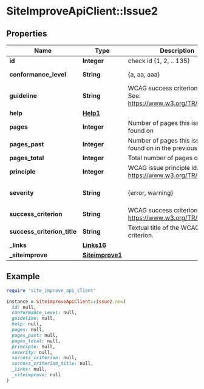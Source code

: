 # SiteImproveApiClient::Issue2

## Properties

| Name | Type | Description | Notes |
| ---- | ---- | ----------- | ----- |
| **id** | **Integer** | check id {1, 2, .. 135} |  |
| **conformance_level** | **String** | {a, aa, aaa} | [default to &#39;aaa&#39;] |
| **guideline** | **String** | WCAG success criterion superset. See: https://www.w3.org/TR/WCAG20/ | [optional] |
| **help** | [**Help1**](Help1.md) |  | [optional] |
| **pages** | **Integer** | Number of pages this issue is found on |  |
| **pages_past** | **Integer** | Number of pages this issue was found on in the previous period. |  |
| **pages_total** | **Integer** | Total number of pages on the site. |  |
| **principle** | **Integer** | WCAG issue principle id. See https://www.w3.org/TR/WCAG20/ |  |
| **severity** | **String** | {error, warning} | [default to &#39;review&#39;] |
| **success_criterion** | **String** | WCAG success criterion id. See https://www.w3.org/TR/WCAG20/ | [optional] |
| **success_criterion_title** | **String** | Textual title of the WCAG success criterion. | [optional] |
| **_links** | [**Links16**](Links16.md) |  | [optional] |
| **_siteimprove** | [**Siteimprove1**](Siteimprove1.md) |  | [optional] |

## Example

```ruby
require 'site_improve_api_client'

instance = SiteImproveApiClient::Issue2.new(
  id: null,
  conformance_level: null,
  guideline: null,
  help: null,
  pages: null,
  pages_past: null,
  pages_total: null,
  principle: null,
  severity: null,
  success_criterion: null,
  success_criterion_title: null,
  _links: null,
  _siteimprove: null
)
```

